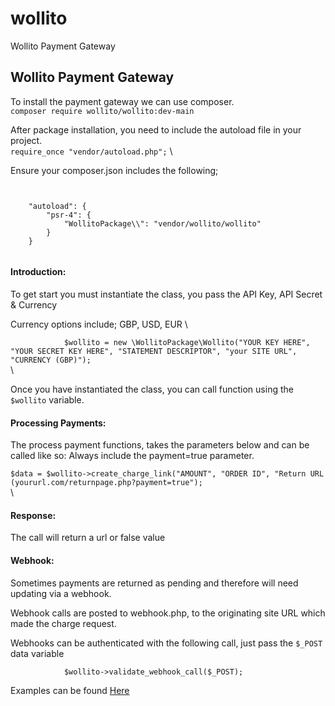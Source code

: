 # wollito
Wollito Payment Gateway


Wollito Payment Gateway
-----------------------

To install the payment gateway we can use composer.\
 `composer require wollito/wollito:dev-main`

After package installation, you need to include the autoload file in
your project. \
 `require_once "vendor/autoload.php";` \

Ensure your composer.json includes the following;

`             `

``` {style="color: #e83e8c;"}
    "autoload": {
        "psr-4": {
            "WollitoPackage\\": "vendor/wollito/wollito"
        }
    }
                
```

#### Introduction:

To get start you must instantiate the class, you pass the API Key, API
Secret & Currency

Currency options include; GBP, USD, EUR \

`             $wollito = new \WollitoPackage\Wollito("YOUR KEY HERE", "YOUR SECRET KEY HERE", "STATEMENT DESCRIPTOR", "your SITE URL", "CURRENCY (GBP)");         `
\
\

Once you have instantiated the class, you can call function using the
`$wollito` variable.

#### Processing Payments:

The process payment functions, takes the parameters below and can be
called like so:
Always include the payment=true parameter.

` $data = $wollito->create_charge_link("AMOUNT", "ORDER ID", "Return URL (yoururl.com/returnpage.php?payment=true"); `
\
\

#### Response:

The call will return a url or false value

#### Webhook:

Sometimes payments are returned as pending and therefore will need
updating via a webhook.

Webhook calls are posted to webhook.php, to the originating site URL
which made the charge request.

Webhooks can be authenticated with the following call, just pass the
`$_POST` data variable

`             $wollito->validate_webhook_call($_POST);         `

Examples can be found [Here](https://github.com/Wollito/wollito/tree/main/Example)
